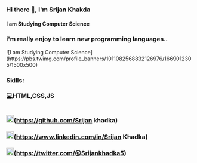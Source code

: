 ### Hi there 👋, I'm Srijan Khakda<br>
#### I am Studying Computer Science


<h3>i'm really enjoy to learn new programming languages..</h3>
![I am Studying Computer Science](https://pbs.twimg.com/profile_banners/1011082568832126976/1669012305/1500x500)

<H3>Skills:</H#><br>
<br>
<b>💻HTML,CSS,JS</b>
<br>
<br>




<img src='https://cdn.jsdelivr.net/npm/simple-icons@3.0.1/icons/github.svg' alt='github' height='20'>(https://github.com/Srijan khadka) <br>
<br>
<img src='https://cdn.jsdelivr.net/npm/simple-icons@3.0.1/icons/linkedin.svg' alt='linkedin' height='20'>(https://www.linkedin.com/in/Srijan Khadka)  <br>
<br>
<img src='https://cdn.jsdelivr.net/npm/simple-icons@3.0.1/icons/twitter.svg' alt='twitter' height='20'>(https://twitter.com/@Srijankhadka5)  

